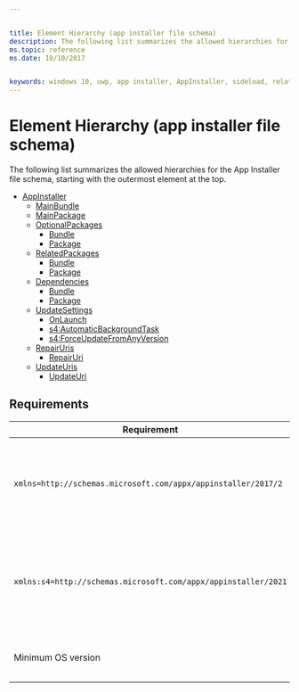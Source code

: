 ```yaml
---


title: Element Hierarchy (app installer file schema)
description: The following list summarizes the allowed hierarchies for the App Installer file schema, starting with the outermost element at the top.
ms.topic: reference
ms.date: 10/10/2017


keywords: windows 10, uwp, app installer, AppInstaller, sideload, related set, optional packages
---
```


# Element Hierarchy (app installer file schema)

The following list summarizes the allowed hierarchies for the App Installer file schema, starting with the outermost element at the top.


* [AppInstaller](element-appinstaller.md)
  * [MainBundle](element-main-bundle.md)
  * [MainPackage](element-main-package.md)
  * [OptionalPackages](element-optional-packages.md)  
    * [Bundle](element-bundle.md)  
    * [Package](element-package.md)
  * [RelatedPackages](element-related-packages.md)  
    * [Bundle](element-bundle.md) 
    * [Package](element-package.md)
  * [Dependencies](element-dependencies.md)  
    * [Bundle](element-bundle.md)  
    * [Package](element-package.md)
  * [UpdateSettings](element-update-settings.md)
    * [OnLaunch](element-onlaunch.md)
    * [s4:AutomaticBackgroundTask](element-s4-automaticbackgroundtask.md)
    * [s4:ForceUpdateFromAnyVersion](element-s4-forceupdatefromanyversion.md)
  * [RepairUris](element-s4-repairuris.md)
    * [RepairUri](element-s4-repairuri.md)
  * [UpdateUris](element-s4-updateuris.md)
    * [UpdateUri](element-s4-updateuri.md)

## Requirements

| Requirement | Value |
| ---------------| -------------------------------------------------------------|
| `xmlns=http://schemas.microsoft.com/appx/appinstaller/2017/2` | This namespace is required for features introduced in Windows 10, version 1803. |
| `xmlns:s4=http://schemas.microsoft.com/appx/appinstaller/2021` | This namespace is required for features introduced in Windows version 21H2 build 22000 |
| Minimum OS version | Windows 10 version 1803 build 17134 |
